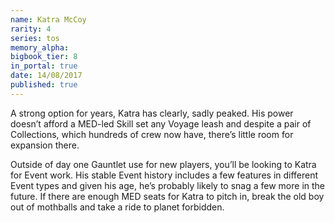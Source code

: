 ```yaml
---
name: Katra McCoy
rarity: 4
series: tos
memory_alpha:
bigbook_tier: 8
in_portal: true
date: 14/08/2017
published: true
---
```


A strong option for years, Katra has clearly, sadly peaked. His power doesn’t afford a MED-led Skill set any Voyage leash and despite a pair of Collections, which hundreds of crew now have, there’s little room for expansion there.

Outside of day one Gauntlet use for new players, you’ll be looking to Katra for Event work. His stable Event history includes a few features in different Event types and given his age, he’s probably likely to snag a few more in the future. If there are enough MED seats for Katra to pitch in, break the old boy out of mothballs and take a ride to planet forbidden.
